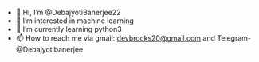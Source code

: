 - 👋 Hi, I’m @DebajyotiBanerjee22
- 👀 I’m interested in machine learning
- 🌱 I’m currently learning python3
- 📫 How to reach me via gmail: devbrocks20@gmail.com and Telegram- @Debajyotibanerjee

<!---
DebajyotiBanerjee22/DebajyotiBanerjee22 is a ✨ special ✨ repository because its `README.md` (this file) appears on your GitHub profile.
You can click the Preview link to take a look at your changes.
--->
